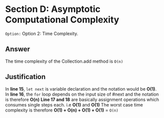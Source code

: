 # Section D: Asymptotic Computational Complexity
`Option:` Option 2: Time Complexity.  

## Answer
The time complexity of the Collection.add method is `O(n)`

## Justification
In **line 15**, `let next` is variable declaration and the notation would be **O(1)**.  
In **line 16**, the `for` loop depends on the input size of #next and the notation is therefore **O(n)**
**Line 17 and 18** are basically assignment operations which consumes single steps each. i.e **O(1)** and  **O(1)**
The worst case time complexity is therefore **O(1) + O(n) + O(1) + O(1)** = `O(n)`


